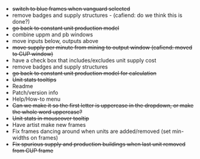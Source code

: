 - ~~switch to blue frames when vanguard selected~~
- remove badges and supply structures - (cafiend: do we think this is done?)
- ~~go back to constant unit production model~~
- combine uppm and pb windows
- move inputs below, outputs above
- ~~move supply per minute from mining to output window (cafiend: moved to CUP window)~~
- have a check box that includes/excludes unit supply cost
- remove badges and supply structures
- ~~go back to constant unit production model for calculation~~
- ~~Unit stats tooltips~~
- Readme
- Patch/version info
- Help/How-to menu
- ~~Can we make it so the first letter is uppercase in the dropdown, or make the whole word uppercase?~~
- ~~Unit stats in mouseover tooltip~~
- Have artist make new frames
- Fix frames dancing around when units are added/removed (set min-widths on frames)
- ~~Fix spurious supply and production buildings when last unit removed from CUP frame~~